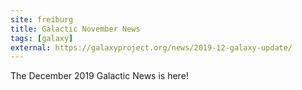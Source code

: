 ```yaml
---
site: freiburg
title: Galactic November News
tags: [galaxy]
external: https://galaxyproject.org/news/2019-12-galaxy-update/
---
```


The December 2019 Galactic News is here!